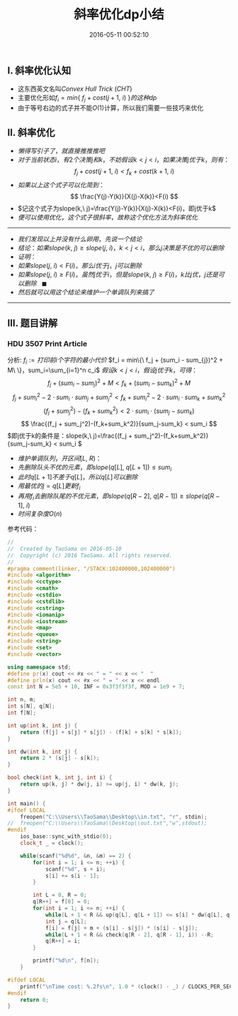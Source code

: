 ﻿---
title: 斜率优化dp小结
categories:
  - 小结
  - 
  - 
tags:
  - 斜率优化
  - 
date: 2016-05-11 00:52:10
toc: true
---

## Ⅰ. 斜率优化认知
* 这东西英文名叫$Convex\ Hull\ Trick\ (CHT)$
* 主要优化形如$f_i = min\{\ f_j + cost(j+1,\ i)\ \}的这种dp$
* 由于等号右边的式子并不能$O(1)$计算，所以我们需要一些技巧来优化

<!-- more -->

## Ⅱ. 斜率优化
* $懒得写引子了，就直接推推推吧$
* $对于当前状态i，有2个决策j和k，不妨假设k < j < i，如果决策j优于k，则有：$
$$f_j + cost(j+1,\ i)<f_k + cost(k+1,\ i)$$
* $如果以上这个式子可以化简到：$
$$ \frac{Y(j)-Y(k)}{X(j)-X(k)}<F(i) $$
* $记这个式子为slope(k,\ j)=\frac{Y(j)-Y(k)}{X(j)-X(k)}<F(i)，即j优于k$
* $便可以使用优化，这个式子很斜率，故称这个优化方法为斜率优化$

---
* $我们发现以上并没有什么卵用，先说一个结论$
* $结论：如果slope(k,\ j)\ge slope(j,\ i)，k < j < i，那么j决策是不优的可以删除$
* $证明：$
* $如果slope(j,\ i) < F(i)，那么i优于j，j可以删除$
* $如果slope(j,\ i)\ge F(i)，虽然j优于i，但是slope(k,\ j)\ge F(i)，k比j优，j还是可以删除\ \ \ \blacksquare$
* $然后就可以用这个结论来维护一个单调队列来搞了$

---

## Ⅲ. 题目讲解

### HDU 3507 Print Article
分析:
$f_i:=打印前i个字符的最小代价$
$f_i = min\{\ f_j + (sum_i - sum_{j})^2 + M\ \}，sum_i=\sum_{i=1}^n c_i$
$假设k<j<i，假设j优于k，可得：$
$$ f_j + (sum_i - sum_{j})^2 + M < f_k + (sum_i - sum_{k})^2 + M $$
$$ f_j +sum_i^2-2\cdot sum_i \cdot sum_j + sum_j^2 < f_k +sum_i^2-2\cdot sum_i \cdot sum_k + sum_k^2 $$
$$ (f_j + sum_j^2)-(f_k+sum_k^2) < 2\cdot sum_i\cdot (sum_j-sum_k) $$
$$ \frac{(f_j + sum_j^2)-(f_k+sum_k^2)}{sum_j-sum_k} < sum_i $$
$即j优于k的条件是：slope(k,\ j)=\frac{(f_j + sum_j^2)-(f_k+sum_k^2)}{sum_j-sum_k} < sum_i $


* $维护单调队列，开区间[L,\ R)：$
* $先删除队头不优的元素，即slope(q[L],\ q[L+1])\le sum_i$
* $此时q[L+1]不差于q[L]，所以q[L]可以删除$
* $用最优的j=q[L]更新f_i$
* $再用f_i去删除队尾的不优元素，即slope(q[R-2],\ q[R-1])\ge slope(q[R-1],\ i)$
* $时间复杂度O(n)$

参考代码：

```cpp
//
//  Created by TaoSama on 2016-05-10
//  Copyright (c) 2016 TaoSama. All rights reserved.
//
#pragma comment(linker, "/STACK:102400000,102400000")
#include <algorithm>
#include <cctype>
#include <cmath>
#include <cstdio>
#include <cstdlib>
#include <cstring>
#include <iomanip>
#include <iostream>
#include <map>
#include <queue>
#include <string>
#include <set>
#include <vector>

using namespace std;
#define pr(x) cout << #x << " = " << x << "  "
#define prln(x) cout << #x << " = " << x << endl
const int N = 5e5 + 10, INF = 0x3f3f3f3f, MOD = 1e9 + 7;

int n, m;
int s[N], q[N];
int f[N];

int up(int k, int j) {
    return (f[j] + s[j] * s[j]) - (f[k] + s[k] * s[k]);
}

int dw(int k, int j) {
    return 2 * (s[j] - s[k]);
}

bool check(int k, int j, int i) {
    return up(k, j) * dw(j, i) >= up(j, i) * dw(k, j);
}

int main() {
#ifdef LOCAL
    freopen("C:\\Users\\TaoSama\\Desktop\\in.txt", "r", stdin);
//  freopen("C:\\Users\\TaoSama\\Desktop\\out.txt","w",stdout);
#endif
    ios_base::sync_with_stdio(0);
    clock_t _ = clock();

    while(scanf("%d%d", &n, &m) == 2) {
        for(int i = 1; i <= n; ++i) {
            scanf("%d", s + i);
            s[i] += s[i - 1];
        }

        int L = 0, R = 0;
        q[R++] = f[0] = 0;
        for(int i = 1; i <= n; ++i) {
            while(L + 1 < R && up(q[L], q[L + 1]) <= s[i] * dw(q[L], q[L + 1])) ++L;
            int j = q[L];
            f[i] = f[j] + m + (s[i] - s[j]) * (s[i] - s[j]);
            while(L + 1 < R && check(q[R - 2], q[R - 1], i)) --R;
            q[R++] = i;
        }

        printf("%d\n", f[n]);
    }

#ifdef LOCAL
    printf("\nTime cost: %.2fs\n", 1.0 * (clock() - _) / CLOCKS_PER_SEC);
#endif
    return 0;
}

```

